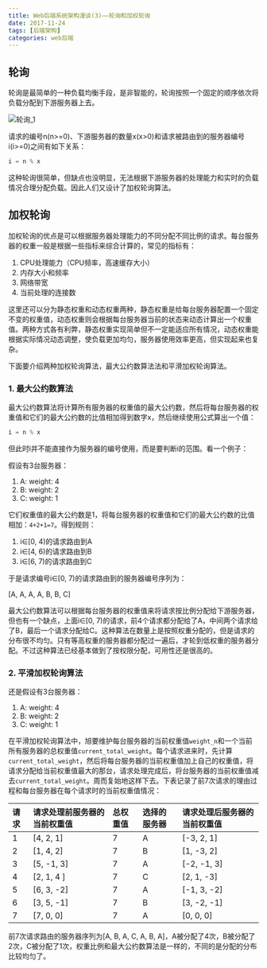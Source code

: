 ```yaml
---
title: Web后端系统架构漫谈(3)——轮询和加权轮询
date: 2017-11-24
tags: [后端架构]
categories: web后端
---
```


## 轮询

轮询是最简单的一种负载均衡手段，是非智能的，轮询按照一个固定的顺序依次将负载分配到下游服务器上去。

<!--more-->

![轮询_1](/assets/images/post_imgs/web_arch_polling_1.png)

请求的编号n(n>=0)、下游服务器的数量x(x>0)和请求被路由到的服务器编号i(i>=0)之间有如下关系：

```Java
i = n % x
```

这种轮询很简单，但缺点也没明显，无法根据下游服务器的处理能力和实时的负载情况合理分配负载。因此人们又设计了加权轮询算法。

## 加权轮询

加权轮询的优点是可以根据服务器处理能力的不同分配不同比例的请求。每台服务器的权重一般是根据一些指标来综合计算的，常见的指标有：

1. CPU处理能力（CPU频率，高速缓存大小）
2. 内存大小和频率
3. 网络带宽
4. 当前处理的连接数

这里还可以分为静态权重和动态权重两种，静态权重是给每台服务器配置一个固定不变的权重值，动态权重则会根据每台服务器当前的状态来动态计算出一个权重值。两种方式各有利弊，静态权重实现简单但不一定能适应所有情况，动态权重能根据实际情况动态调整，使负载更加均匀，服务器使用效率更高，但实现起来也复杂。

下面要介绍两种加权轮询算法，最大公约数算法法和平滑加权轮询算法。

### 1. 最大公约数算法

最大公约数算法将计算所有服务器的权重值的最大公约数，然后将每台服务器的权重值和它们的最大公约数的比值相加得到数字x，然后继续使用公式算出一个值：

```Java
i = n % x
```

但此时i并不能直接作为服务器的编号使用，而是要判断i的范围。看一个例子：

假设有3台服务器：

1. A: weight: 4
2. B: weight: 2
3. C: weight: 1

它们权重值的最大公约数是1，将每台服务器的权重值和它们的最大公约数的比值相加：`4+2+1=7`。得到规则：

1. i∈[0, 4)的请求路由到A
2. i∈[4, 6)的请求路由到B
3. i∈[6, 7)的请求路由到C

于是请求编号i∈[0, 7)的请求路由到的服务器编号序列为：

[A, A, A, A, B, B, C]

最大公约数算法可以根据每台服务器的权重值来将请求按比例分配给下游服务器，但也有一个缺点，上面i∈[0, 7)的请求，前4个请求都分配给了A，中间两个请求给了B，最后一个请求分配给C。这种算法在数量上是按照权重分配的，但是请求的分布很不均匀。只有等高权重的服务器都分配过一遍后，才轮到低权重的服务器分配。不过这种算法已经基本做到了按权限分配，可用性还是很高的。

### 2. 平滑加权轮询算法

还是假设有3台服务器：

1. A: weight: 4
2. B: weight: 2
3. C: weight: 1

在平滑加权轮询算法中，旭要维护每台服务器的当前权重值`weight_n`和一个当前所有服务器的总权重值`current_total_weight`。每个请求进来时，先计算`current_total_weight`，然后将每台服务器的当前权重值加上自己的权重值，将请求分配给当前权重值最大的那台，请求处理完成后，将台服务器的当前权重值减去`current_total_weight`。周而复始地这样下去。下表记录了前7次请求的理由过程和每台服务器在每个请求时的当前权重值情况：

| 请求 | 请求处理前服务器的当前权重值 | 总权重值 | 选择的服务器 | 请求处理后服务器的当前权重值
|:------------------|:------------------|:------------------|:------------------|:------------------
| 1 | [4, 2, 1] | 7 | A | [-3, 2, 1]
| 2 | [1, 4, 2] | 7 | B | [1, -3, 2]
| 3 | [5, -1, 3]| 7 | A | [-2, -1, 3]
| 4 | [2, 1, 4 ]| 7 | C | [2, 1, -3]
| 5 | [6, 3, -2]| 7 | A | [-1, 3, -2]
| 6 | [3, 5, -1]| 7 | B | [3, -2, -1]
| 7 | [7, 0, 0] | 7 | A | [0, 0, 0]

前7次请求路由的服务器序列为[A, B, A, C, A, B, A]，A被分配了4次，B被分配了2次，C被分配了1次，权重比例和最大公约数算法是一样的，不同的是分配的分布比较均匀了。
